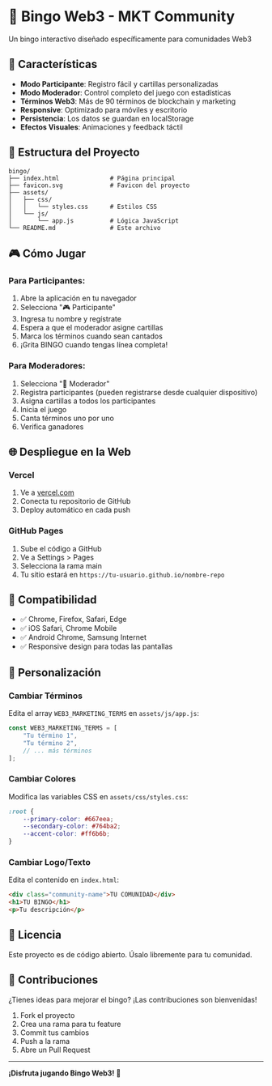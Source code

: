 # 🎯 Bingo Web3 - MKT Community

Un bingo interactivo diseñado específicamente para comunidades Web3

## 🚀 Características

- **Modo Participante**: Registro fácil y cartillas personalizadas
- **Modo Moderador**: Control completo del juego con estadísticas
- **Términos Web3**: Más de 90 términos de blockchain y marketing
- **Responsive**: Optimizado para móviles y escritorio
- **Persistencia**: Los datos se guardan en localStorage
- **Efectos Visuales**: Animaciones y feedback táctil

## 📁 Estructura del Proyecto

```
bingo/
├── index.html              # Página principal
├── favicon.svg             # Favicon del proyecto
├── assets/
│   ├── css/
│   │   └── styles.css      # Estilos CSS
│   └── js/
│       └── app.js          # Lógica JavaScript
└── README.md               # Este archivo
```

## 🎮 Cómo Jugar

### Para Participantes:
1. Abre la aplicación en tu navegador
2. Selecciona "🎮 Participante"
3. Ingresa tu nombre y regístrate
4. Espera a que el moderador asigne cartillas
5. Marca los términos cuando sean cantados
6. ¡Grita BINGO cuando tengas línea completa!

### Para Moderadores:
1. Selecciona "🎯 Moderador"
2. Registra participantes (pueden registrarse desde cualquier dispositivo)
3. Asigna cartillas a todos los participantes
4. Inicia el juego
5. Canta términos uno por uno
6. Verifica ganadores



## 🌐 Despliegue en la Web

### Vercel
1. Ve a [vercel.com](https://vercel.com)
2. Conecta tu repositorio de GitHub
3. Deploy automático en cada push

### GitHub Pages
1. Sube el código a GitHub
2. Ve a Settings > Pages
3. Selecciona la rama main
4. Tu sitio estará en `https://tu-usuario.github.io/nombre-repo`

## 📱 Compatibilidad

- ✅ Chrome, Firefox, Safari, Edge
- ✅ iOS Safari, Chrome Mobile
- ✅ Android Chrome, Samsung Internet
- ✅ Responsive design para todas las pantallas

## 🎨 Personalización

### Cambiar Términos
Edita el array `WEB3_MARKETING_TERMS` en `assets/js/app.js`:

```javascript
const WEB3_MARKETING_TERMS = [
    "Tu término 1",
    "Tu término 2",
    // ... más términos
];
```

### Cambiar Colores
Modifica las variables CSS en `assets/css/styles.css`:

```css
:root {
    --primary-color: #667eea;
    --secondary-color: #764ba2;
    --accent-color: #ff6b6b;
}
```

### Cambiar Logo/Texto
Edita el contenido en `index.html`:

```html
<div class="community-name">TU COMUNIDAD</div>
<h1>TU BINGO</h1>
<p>Tu descripción</p>
```

## 📄 Licencia

Este proyecto es de código abierto. Úsalo libremente para tu comunidad.

## 🤝 Contribuciones

¿Tienes ideas para mejorar el bingo? ¡Las contribuciones son bienvenidas!

1. Fork el proyecto
2. Crea una rama para tu feature
3. Commit tus cambios
4. Push a la rama
5. Abre un Pull Request


---

**¡Disfruta jugando Bingo Web3! 🎉**
